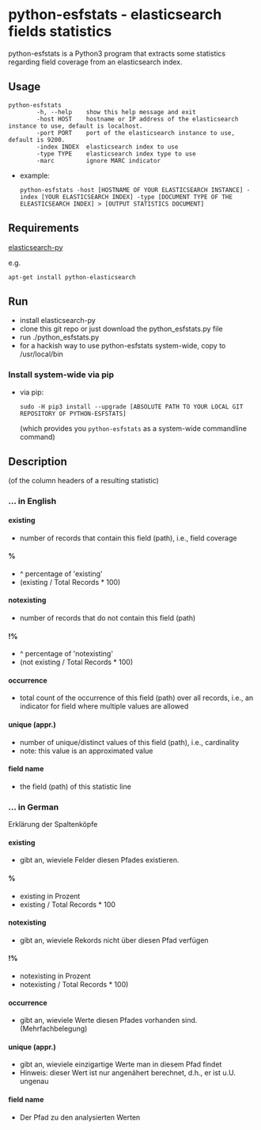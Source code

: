 # python-esfstats - elasticsearch fields statistics

python-esfstats is a Python3 program that extracts some statistics regarding field coverage from an elasticsearch index.

## Usage

```
python-esfstats
        -h, --help    show this help message and exit
        -host HOST    hostname or IP address of the elasticsearch instance to use, default is localhost.
        -port PORT    port of the elasticsearch instance to use, default is 9200.
        -index INDEX  elasticsearch index to use
        -type TYPE    elasticsearch index type to use
        -marc         ignore MARC indicator
```

* example:
    ```
    python-esfstats -host [HOSTNAME OF YOUR ELASTICSEARCH INSTANCE] -index [YOUR ELASTICSEARCH INDEX] -type [DOCUMENT TYPE OF THE ELEASTICSEARCH INDEX] > [OUTPUT STATISTICS DOCUMENT]
    ```

## Requirements

[elasticsearch-py](http://elasticsearch-py.rtfd.org/)

e.g.
```
apt-get install python-elasticsearch
```

## Run

* install elasticsearch-py
* clone this git repo or just download the python_esfstats.py file
* run ./python_esfstats.py
* for a hackish way to use python-esfstats system-wide, copy to /usr/local/bin

### Install system-wide via pip

* via pip:
    ```
    sudo -H pip3 install --upgrade [ABSOLUTE PATH TO YOUR LOCAL GIT REPOSITORY OF PYTHON-ESFSTATS]
    ```
    (which provides you ```python-esfstats``` as a system-wide commandline command)

## Description

(of the column headers of a resulting statistic)

### ... in English

#### existing
* number of records that contain this field (path), i.e., field coverage

#### %
* ^ percentage of 'existing'
* (existing / Total Records * 100)

#### notexisting
* number of records that do not contain this field (path)

#### !%
* ^ percentage of 'notexisting'
* (not existing / Total Records * 100)

#### occurrence
* total count of the occurrence of this field (path) over all records, i.e., an indicator for field where multiple values are allowed

#### unique (appr.)
* number of unique/distinct values of this field (path), i.e., cardinality
* note: this value is an approximated value

#### field name
* the field (path) of this statistic line

### ... in German

Erklärung der Spaltenköpfe

#### existing
* gibt an, wieviele Felder diesen Pfades existieren.

#### %
* existing in Prozent
* existing / Total Records * 100

#### notexisting
* gibt an, wieviele Rekords nicht über diesen Pfad verfügen

#### !%
* notexisting in Prozent
* notexisting / Total Records * 100)

#### occurrence
* gibt an, wieviele Werte diesen Pfades vorhanden sind. (Mehrfachbelegung)

#### unique (appr.)
* gibt an, wieviele einzigartige Werte man in diesem Pfad findet
* Hinweis: dieser Wert ist nur angenähert berechnet, d.h., er ist u.U. ungenau

#### field name
* Der Pfad zu den analysierten Werten


